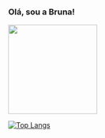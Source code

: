 ### Olá, sou a Bruna! 

<div>
    <img height="180em" src="https://github-readme-stats.vercel.app/api?username=bbrunabrito&show_icons=true&theme=transparent" />

</div>

[![Top Langs](https://github-readme-stats.vercel.app/api/top-langs/?username=anuraghazra&size_weight=0.5&count_weight=0.5)](https://github.com/anuraghazra/github-readme-stats)